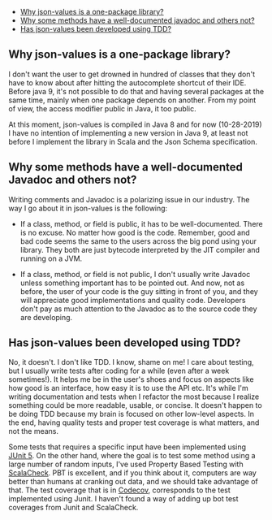 
- [Why json-values is a one-package library?](#opl)
- [Why some methods have a well-documented javadoc and others not?](#javadoc)
- [Has json-values been developed using TDD?](#tests)

## <a name="tests"><a/> Why json-values is a one-package library?
I don't want the user to get drowned in hundred of classes that they don't have to know about after hitting the 
autocomplete shortcut of their IDE. 
Before java 9, it's not possible to do that and having several packages at the same time, mainly when one package 
depends on another. From my point of view, the access modifier public in Java, it too public. 

At this moment, json-values is compiled in Java 8 and for now (10-28-2019) I have no intention of implementing a 
new version in Java 9, at least not before I implement the library in Scala and the Json Schema specification. 

## <a name="javadoc"><a/> Why some methods have a well-documented Javadoc and others not?
Writing comments and Javadoc is a polarizing issue in our industry. 
The way I go about it  in json-values is the following:
    
   - If a class, method, or field is public, it has to be well-documented. There is no excuse. No matter how
    good is the code. Remember, good 
and bad code seems the same to the users across the big pond using your library. They both are just bytecode
interpreted by the JIT compiler and running on a JVM. 

   - If a class, method, or field is not public, I don't usually write Javadoc unless something important has to 
 be pointed out. And now, not as before, the user of your code is the guy sitting in front of you, and
   they will appreciate good implementations and quality code. Developers don't pay as much attention to 
   the Javadoc as to the source code they are developing.
 
## <a name="opl"><a/> Has json-values been developed using TDD?
No, it doesn't. I don't like TDD. I know, shame on me! I care about testing, but I usually write tests
after coding for a while (even after a week sometimes!). It helps me be in the user's shoes and focus on aspects
like how good is an interface, how easy it is to use the API etc. It's while I'm writing documentation and 
tests when I refactor the most because I realize something could be more readable, usable, or concise. It doesn't
happen to be doing TDD because my brain is focused on other low-level aspects. In the end, having quality tests and proper 
test coverage is what matters, and not the means.

Some tests that requires a specific input have been implemented using [JUnit 5](https://junit.org/junit5/).
On the other hand, where the goal is to test some method using a large number of random inputs, I've used 
Property Based Testing with [ScalaCheck](https://www.scalacheck.org/). 
PBT is excellent, and if you think about it, computers are way better than humans at cranking out data, and 
we should take advantage of that. The test coverage that is in [Codecov](https://codecov.io/gh/imrafaelmerino/json-values), corresponds to the test implemented
using Junit. I haven't found a way of adding up bot test coverages from Junit and ScalaCheck.
